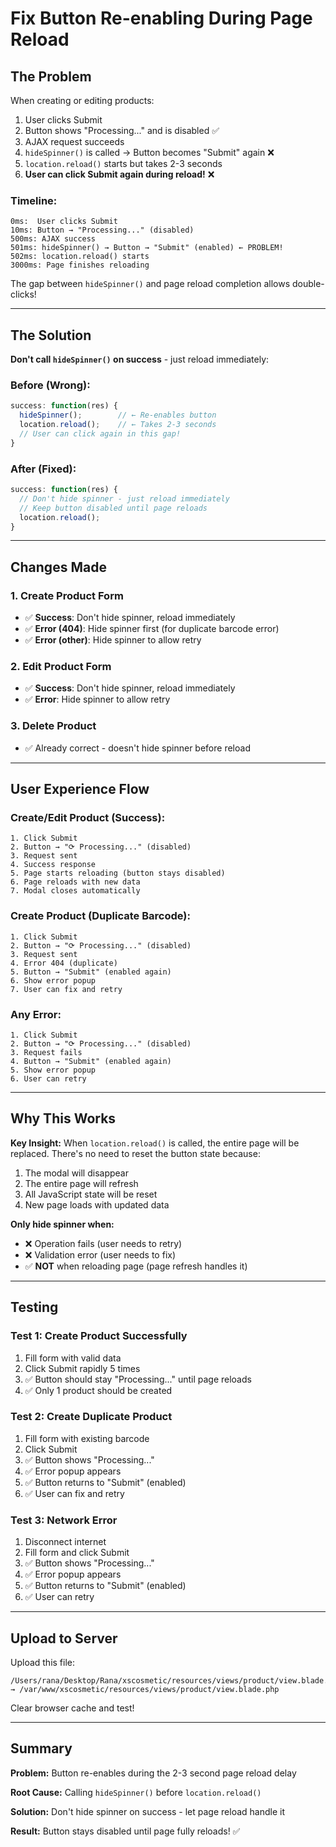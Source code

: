 # Fix Button Re-enabling During Page Reload

## The Problem

When creating or editing products:
1. User clicks Submit
2. Button shows "Processing..." and is disabled ✅
3. AJAX request succeeds
4. `hideSpinner()` is called → Button becomes "Submit" again ❌
5. `location.reload()` starts but takes 2-3 seconds
6. **User can click Submit again during reload!** ❌

### Timeline:
```
0ms:  User clicks Submit
10ms: Button → "Processing..." (disabled)
500ms: AJAX success
501ms: hideSpinner() → Button → "Submit" (enabled) ← PROBLEM!
502ms: location.reload() starts
3000ms: Page finishes reloading
```

The gap between `hideSpinner()` and page reload completion allows double-clicks!

---

## The Solution

**Don't call `hideSpinner()` on success** - just reload immediately:

### Before (Wrong):
```javascript
success: function(res) {
  hideSpinner();        // ← Re-enables button
  location.reload();    // ← Takes 2-3 seconds
  // User can click again in this gap!
}
```

### After (Fixed):
```javascript
success: function(res) {
  // Don't hide spinner - just reload immediately
  // Keep button disabled until page reloads
  location.reload();
}
```

---

## Changes Made

### 1. Create Product Form
- ✅ **Success**: Don't hide spinner, reload immediately
- ✅ **Error (404)**: Hide spinner first (for duplicate barcode error)
- ✅ **Error (other)**: Hide spinner to allow retry

### 2. Edit Product Form
- ✅ **Success**: Don't hide spinner, reload immediately
- ✅ **Error**: Hide spinner to allow retry

### 3. Delete Product
- ✅ Already correct - doesn't hide spinner before reload

---

## User Experience Flow

### Create/Edit Product (Success):
```
1. Click Submit
2. Button → "⟳ Processing..." (disabled)
3. Request sent
4. Success response
5. Page starts reloading (button stays disabled)
6. Page reloads with new data
7. Modal closes automatically
```

### Create Product (Duplicate Barcode):
```
1. Click Submit
2. Button → "⟳ Processing..." (disabled)
3. Request sent
4. Error 404 (duplicate)
5. Button → "Submit" (enabled again)
6. Show error popup
7. User can fix and retry
```

### Any Error:
```
1. Click Submit
2. Button → "⟳ Processing..." (disabled)
3. Request fails
4. Button → "Submit" (enabled again)
5. Show error popup
6. User can retry
```

---

## Why This Works

**Key Insight:** When `location.reload()` is called, the entire page will be replaced. There's no need to reset the button state because:

1. The modal will disappear
2. The entire page will refresh
3. All JavaScript state will be reset
4. New page loads with updated data

**Only hide spinner when:**
- ❌ Operation fails (user needs to retry)
- ❌ Validation error (user needs to fix)
- ✅ **NOT** when reloading page (page refresh handles it)

---

## Testing

### Test 1: Create Product Successfully
1. Fill form with valid data
2. Click Submit rapidly 5 times
3. ✅ Button should stay "Processing..." until page reloads
4. ✅ Only 1 product should be created

### Test 2: Create Duplicate Product
1. Fill form with existing barcode
2. Click Submit
3. ✅ Button shows "Processing..."
4. ✅ Error popup appears
5. ✅ Button returns to "Submit" (enabled)
6. ✅ User can fix and retry

### Test 3: Network Error
1. Disconnect internet
2. Fill form and click Submit
3. ✅ Button shows "Processing..."
4. ✅ Error popup appears
5. ✅ Button returns to "Submit" (enabled)
6. ✅ User can retry

---

## Upload to Server

Upload this file:
```
/Users/rana/Desktop/Rana/xscosmetic/resources/views/product/view.blade.php
→ /var/www/xscosmetic/resources/views/product/view.blade.php
```

Clear browser cache and test!

---

## Summary

**Problem:** Button re-enables during the 2-3 second page reload delay

**Root Cause:** Calling `hideSpinner()` before `location.reload()`

**Solution:** Don't hide spinner on success - let page reload handle it

**Result:** Button stays disabled until page fully reloads! ✅
